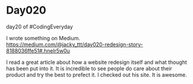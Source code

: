 # Day020
day20 of #CodingEveryday

I wrote something on Medium.  
https://medium.com/@jacky_ttt/day020-redesign-story-8188036ffe51#.hnelr5w0u  
  
I read a great article about how a website redesign itself and what thought has been put into it. It is incredible to see people do care about their product and try the best to prefect it. I checked out his site. It is awesome.  
